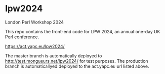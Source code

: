 # lpw2024
London Perl Workshop 2024

This repo contains the front-end code for LPW 2024, an annual one-day UK Perl conference.

https://act.yapc.eu/lpw2024/

The master branch is automatically deployed to http://test.mongueurs.net/lpw2024/ for test purposes.
The production branch is automaticallyed deployed to the act.yapc.eu url listed above.
